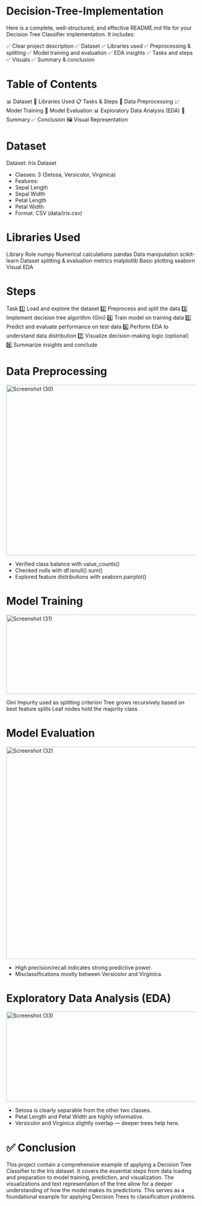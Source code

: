 # Decision-Tree-Implementation
Here is a complete, well-structured, and effective README.md file for your Decision Tree Classifier implementation. It includes:

✅ Clear project description
✅ Dataset
✅ Libraries used
✅ Preprocessing & splitting
✅ Model training and evaluation
✅ EDA insights
✅ Tasks and steps
✅ Visuals
✅ Summary & conclusion

# Table of Contents
📊 Dataset
🔧 Libraries Used
📋 Tasks & Steps
🧹 Data Preprocessing
📈 Model Training
🎯 Model Evaluation
📊 Exploratory Data Analysis (EDA)
📌 Summary
✅ Conclusion
🖼️ Visual Representation

# Dataset
Dataset: Iris Dataset
* Classes: 3 (Setosa, Versicolor, Virginica)
* Features:
* Sepal Length
* Sepal Width
* Petal Length
* Petal Width
* Format: CSV (data/iris.csv)

#  Libraries Used
Library                    	Role
numpy	                      Numerical calculations
pandas	                    Data manipulation
scikit-learn	              Dataset splitting & evaluation metrics
matplotlib	                Basic plotting
seaborn	                    Visual EDA

# Steps
Task
1️⃣	Load and explore the dataset
2️⃣	Preprocess and split the data
3️⃣	Implement decision tree algorithm (Gini)
4️⃣	Train model on training data
5️⃣	Predict and evaluate performance on test data
6️⃣	Perform EDA to understand data distribution
7️⃣	Visualize decision-making logic (optional)
8️⃣	Summarize insights and conclude

# Data Preprocessing
<img width="800" height="452" alt="Screenshot (30)" src="https://github.com/user-attachments/assets/8588d9b6-f3dd-453e-9968-43904a82f9bc" />

* Verified class balance with value_counts()
* Checked nulls with df.isnull().sum()
* Explored feature distributions with seaborn.pairplot()

#  Model Training
<img width="791" height="210" alt="Screenshot (31)" src="https://github.com/user-attachments/assets/8e57c286-0890-4758-b443-cfa33588a1af" />

Gini Impurity used as splitting criterion
Tree grows recursively based on best feature splits
Leaf nodes hold the majority class

# Model Evaluation

<img width="803" height="563" alt="Screenshot (32)" src="https://github.com/user-attachments/assets/7bf9433a-1fa7-461a-8bd4-e0da056b419a" />

* High precision/recall indicates strong predictive power.
* Misclassifications mostly between Versicolor and Virginica.

# Exploratory Data Analysis (EDA)
<img width="795" height="239" alt="Screenshot (33)" src="https://github.com/user-attachments/assets/20b5d736-e393-4238-b792-604685e924cf" />

* Setosa is clearly separable from the other two classes.
* Petal Length and Petal Width are highly informative.
* Versicolor and Virginica slightly overlap — deeper trees help here.

# ✅ Conclusion
This project contain a comprehensive example of applying a Decision Tree Classifier to the Iris dataset. It covers the essential steps from data loading and preparation to model training, prediction, and visualization. The visualizations and text representation of the tree allow for a deeper understanding of how the model makes its predictions. This serves as a foundational example for applying Decision Trees to classification problems.
